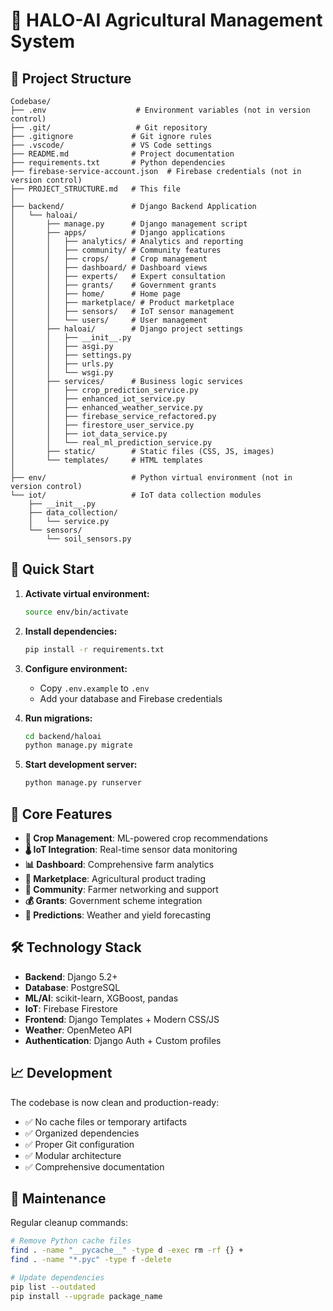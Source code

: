 # 🌾 HALO-AI Agricultural Management System

## 📁 Project Structure

```
Codebase/
├── .env                    # Environment variables (not in version control)
├── .git/                   # Git repository
├── .gitignore             # Git ignore rules
├── .vscode/               # VS Code settings
├── README.md              # Project documentation
├── requirements.txt       # Python dependencies
├── firebase-service-account.json  # Firebase credentials (not in version control)
├── PROJECT_STRUCTURE.md   # This file
│
├── backend/               # Django Backend Application
│   └── haloai/
│       ├── manage.py      # Django management script
│       ├── apps/          # Django applications
│       │   ├── analytics/ # Analytics and reporting
│       │   ├── community/ # Community features
│       │   ├── crops/     # Crop management
│       │   ├── dashboard/ # Dashboard views
│       │   ├── experts/   # Expert consultation
│       │   ├── grants/    # Government grants
│       │   ├── home/      # Home page
│       │   ├── marketplace/ # Product marketplace
│       │   ├── sensors/   # IoT sensor management
│       │   └── users/     # User management
│       ├── haloai/        # Django project settings
│       │   ├── __init__.py
│       │   ├── asgi.py
│       │   ├── settings.py
│       │   ├── urls.py
│       │   └── wsgi.py
│       ├── services/      # Business logic services
│       │   ├── crop_prediction_service.py
│       │   ├── enhanced_iot_service.py
│       │   ├── enhanced_weather_service.py
│       │   ├── firebase_service_refactored.py
│       │   ├── firestore_user_service.py
│       │   ├── iot_data_service.py
│       │   └── real_ml_prediction_service.py
│       ├── static/        # Static files (CSS, JS, images)
│       └── templates/     # HTML templates
│
├── env/                   # Python virtual environment (not in version control)
└── iot/                   # IoT data collection modules
    ├── __init__.py
    ├── data_collection/
    │   └── service.py
    └── sensors/
        └── soil_sensors.py
```

## 🚀 Quick Start

1. **Activate virtual environment:**

   ```bash
   source env/bin/activate
   ```

2. **Install dependencies:**

   ```bash
   pip install -r requirements.txt
   ```

3. **Configure environment:**

   - Copy `.env.example` to `.env`
   - Add your database and Firebase credentials

4. **Run migrations:**

   ```bash
   cd backend/haloai
   python manage.py migrate
   ```

5. **Start development server:**
   ```bash
   python manage.py runserver
   ```

## 🧩 Core Features

- **🌱 Crop Management**: ML-powered crop recommendations
- **🌡️ IoT Integration**: Real-time sensor data monitoring
- **📊 Dashboard**: Comprehensive farm analytics
- **🛒 Marketplace**: Agricultural product trading
- **👥 Community**: Farmer networking and support
- **💰 Grants**: Government scheme integration
- **🎯 Predictions**: Weather and yield forecasting

## 🛠️ Technology Stack

- **Backend**: Django 5.2+
- **Database**: PostgreSQL
- **ML/AI**: scikit-learn, XGBoost, pandas
- **IoT**: Firebase Firestore
- **Frontend**: Django Templates + Modern CSS/JS
- **Weather**: OpenMeteo API
- **Authentication**: Django Auth + Custom profiles

## 📈 Development

The codebase is now clean and production-ready:

- ✅ No cache files or temporary artifacts
- ✅ Organized dependencies
- ✅ Proper Git configuration
- ✅ Modular architecture
- ✅ Comprehensive documentation

## 🔧 Maintenance

Regular cleanup commands:

```bash
# Remove Python cache files
find . -name "__pycache__" -type d -exec rm -rf {} +
find . -name "*.pyc" -type f -delete

# Update dependencies
pip list --outdated
pip install --upgrade package_name
```
